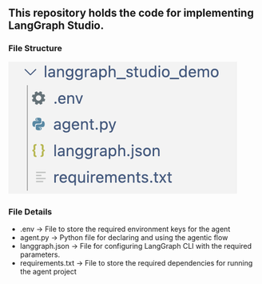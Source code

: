 ## This repository holds the code for implementing LangGraph Studio. 

### File Structure
![Project Structure](https://github.com/godfather-ace/langgraph_studio_demo/blob/main/img/project_structure.png)

### File Details
- .env → File to store the required environment keys for the agent 
- agent.py → Python file for declaring and using the agentic flow 
- langgraph.json → File for configuring LangGraph CLI with the required parameters. 
- requirements.txt → File to store the required dependencies for running the agent project 


